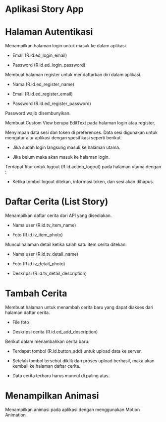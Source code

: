 # Aplikasi Story App

# Halaman Autentikasi

Menampilkan halaman login untuk masuk ke dalam aplikasi.

- Email (R.id.ed_login_email)

- Password (R.id.ed_login_password)

Membuat halaman register untuk mendaftarkan diri dalam aplikasi.

- Nama (R.id.ed_register_name)

- Email (R.id.ed_register_email)

- Password (R.id.ed_register_password)

Password wajib disembunyikan.

Membuat Custom View berupa EditText pada halaman login atau register.

Menyimpan data sesi dan token di preferences. Data sesi digunakan untuk mengatur alur aplikasi dengan spesifikasi seperti berikut.

- Jika sudah login langsung masuk ke halaman utama.

- Jika belum maka akan masuk ke halaman login. 

Terdapat fitur untuk logout (R.id.action_logout) pada halaman utama dengan :

- Ketika tombol logout ditekan, informasi token, dan sesi akan dihapus.

# Daftar Cerita (List Story)

Menampilkan daftar cerita dari API yang disediakan.

- Nama user (R.id.tv_item_name)

-  Foto  (R.id.iv_item_photo)

Muncul halaman detail ketika salah satu item cerita ditekan.

- Nama user (R.id.tv_detail_name)

- Foto (R.id.iv_detail_photo)

- Deskripsi (R.id.tv_detail_description)


# Tambah Cerita

Membuat halaman untuk menambah cerita baru yang dapat diakses dari halaman daftar cerita.

- File foto

- Deskripsi cerita (R.id.ed_add_description)

Berikut dalam menambahkan cerita baru:

- Terdapat tombol (R.id.button_add) untuk upload data ke server. 

- Setelah tombol tersebut diklik dan proses upload berhasil, maka akan kembali ke halaman daftar cerita. 

- Data cerita terbaru harus muncul di paling atas.

# Menampilkan Animasi

Menampilkan animasi pada aplikasi dengan menggunakan Motion Animation
